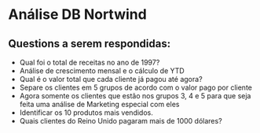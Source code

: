 # Análise DB Nortwind

## Questions a serem respondidas:
   * Qual foi o total de receitas no ano de 1997?
   * Análise de crescimento mensal e o cálculo de YTD
   * Qual é o valor total que cada cliente já pagou até agora?
   * Separe os clientes em 5 grupos de acordo com o valor pago por cliente
   * Agora somente os clientes que estão nos grupos 3, 4 e 5 para que seja feita uma análise de Marketing especial com eles
   * Identificar os 10 produtos mais vendidos.
   * Quais clientes do Reino Unido pagaram mais de 1000 dólares?

